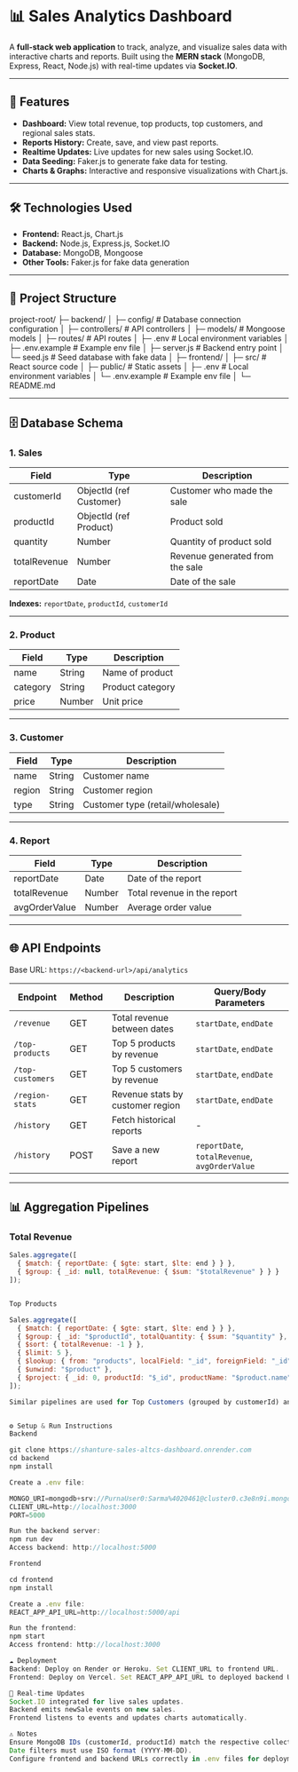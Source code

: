# 📊 Sales Analytics Dashboard

A **full-stack web application** to track, analyze, and visualize sales data with interactive charts and reports. Built using the **MERN stack** (MongoDB, Express, React, Node.js) with real-time updates via **Socket.IO**.

---

## 🚀 Features

- **Dashboard:** View total revenue, top products, top customers, and regional sales stats.
- **Reports History:** Create, save, and view past reports.
- **Realtime Updates:** Live updates for new sales using Socket.IO.
- **Data Seeding:** Faker.js to generate fake data for testing.
- **Charts & Graphs:** Interactive and responsive visualizations with Chart.js.

---

## 🛠 Technologies Used

- **Frontend:** React.js, Chart.js
- **Backend:** Node.js, Express.js, Socket.IO
- **Database:** MongoDB, Mongoose
- **Other Tools:** Faker.js for fake data generation

---

## 📂 Project Structure

project-root/
├─ backend/
│ ├─ config/ # Database connection configuration
│ ├─ controllers/ # API controllers
│ ├─ models/ # Mongoose models
│ ├─ routes/ # API routes
│ ├─ .env # Local environment variables
│ ├─ .env.example # Example env file
│ ├─ server.js # Backend entry point
│ └─ seed.js # Seed database with fake data
│
├─ frontend/
│ ├─ src/ # React source code
│ ├─ public/ # Static assets
│ ├─ .env # Local environment variables
│ └─ .env.example # Example env file
│
└─ README.md

---

## 🗄 Database Schema

### 1. Sales

| Field        | Type                    | Description                     |
| ------------ | ----------------------- | ------------------------------- |
| customerId   | ObjectId (ref Customer) | Customer who made the sale      |
| productId    | ObjectId (ref Product)  | Product sold                    |
| quantity     | Number                  | Quantity of product sold        |
| totalRevenue | Number                  | Revenue generated from the sale |
| reportDate   | Date                    | Date of the sale                |

**Indexes:** `reportDate`, `productId`, `customerId`

---

### 2. Product

| Field    | Type   | Description      |
| -------- | ------ | ---------------- |
| name     | String | Name of product  |
| category | String | Product category |
| price    | Number | Unit price       |

---

### 3. Customer

| Field  | Type   | Description                      |
| ------ | ------ | -------------------------------- |
| name   | String | Customer name                    |
| region | String | Customer region                  |
| type   | String | Customer type (retail/wholesale) |

---

### 4. Report

| Field         | Type   | Description                 |
| ------------- | ------ | --------------------------- |
| reportDate    | Date   | Date of the report          |
| totalRevenue  | Number | Total revenue in the report |
| avgOrderValue | Number | Average order value         |

---

## 🌐 API Endpoints

Base URL: `https://<backend-url>/api/analytics`

| Endpoint         | Method | Description                      | Query/Body Parameters                         |
| ---------------- | ------ | -------------------------------- | --------------------------------------------- |
| `/revenue`       | GET    | Total revenue between dates      | `startDate`, `endDate`                        |
| `/top-products`  | GET    | Top 5 products by revenue        | `startDate`, `endDate`                        |
| `/top-customers` | GET    | Top 5 customers by revenue       | `startDate`, `endDate`                        |
| `/region-stats`  | GET    | Revenue stats by customer region | `startDate`, `endDate`                        |
| `/history`       | GET    | Fetch historical reports         | -                                             |
| `/history`       | POST   | Save a new report                | `reportDate`, `totalRevenue`, `avgOrderValue` |

---

## 📊 Aggregation Pipelines

### Total Revenue

```js
Sales.aggregate([
  { $match: { reportDate: { $gte: start, $lte: end } } },
  { $group: { _id: null, totalRevenue: { $sum: "$totalRevenue" } } }
]);


Top Products

Sales.aggregate([
  { $match: { reportDate: { $gte: start, $lte: end } } },
  { $group: { _id: "$productId", totalQuantity: { $sum: "$quantity" }, totalRevenue: { $sum: "$totalRevenue" } } },
  { $sort: { totalRevenue: -1 } },
  { $limit: 5 },
  { $lookup: { from: "products", localField: "_id", foreignField: "_id", as: "product" } },
  { $unwind: "$product" },
  { $project: { _id: 0, productId: "$_id", productName: "$product.name", totalQuantity: 1, totalRevenue: 1 } }
]);

Similar pipelines are used for Top Customers (grouped by customerId) and Region Stats (grouped by customer region).


⚙️ Setup & Run Instructions
Backend

git clone https://shanture-sales-altcs-dashboard.onrender.com
cd backend
npm install

Create a .env file:

MONGO_URI=mongodb+srv://PurnaUser0:Sarma%4020461@cluster0.c3e8n9i.mongodb.net/salesdb?retryWrites=true&w=majority&appName=Cluster0
CLIENT_URL=http://localhost:3000
PORT=5000

Run the backend server:
npm run dev
Access backend: http://localhost:5000

Frontend

cd frontend
npm install

Create a .env file:
REACT_APP_API_URL=http://localhost:5000/api

Run the frontend:
npm start
Access frontend: http://localhost:3000

☁️ Deployment
Backend: Deploy on Render or Heroku. Set CLIENT_URL to frontend URL.
Frontend: Deploy on Vercel. Set REACT_APP_API_URL to deployed backend URL.

🔄 Real-time Updates
Socket.IO integrated for live sales updates.
Backend emits newSale events on new sales.
Frontend listens to events and updates charts automatically.

⚠️ Notes
Ensure MongoDB IDs (customerId, productId) match the respective collections for accurate aggregations.
Date filters must use ISO format (YYYY-MM-DD).
Configure frontend and backend URLs correctly in .env files for deployment.
```
